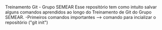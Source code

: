 Treinamento Git - Grupo SEMEAR 
Esse repositório tem como intuito salvar alguns comandos aprendidos ao longo do Treinamento de Git do Grupo SEMEAR.
-Primeiros comandos importantes --> comando para incializar o repositório ("git init")
